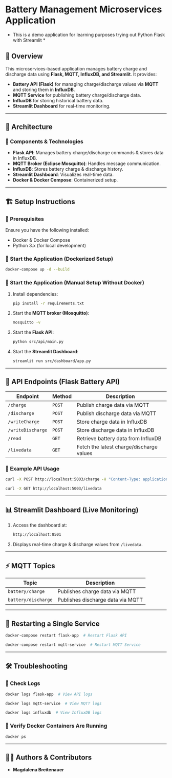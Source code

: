 # Battery Management Microservices Application
* This is a demo application for learning purposes trying out Python Flask with Streamlit *

## 🚀 Overview
This microservices-based application manages battery charge and discharge data using **Flask, MQTT, InfluxDB, and Streamlit**. It provides:
- **Battery API (Flask)** for managing charge/discharge values via **MQTT** and storing them in **InfluxDB**.
- **MQTT Service** for publishing battery charge/discharge data.
- **InfluxDB** for storing historical battery data.
- **Streamlit Dashboard** for real-time monitoring.

---
## 📌 Architecture
### **🔹 Components & Technologies**
- **Flask API**: Manages battery charge/discharge commands & stores data in InfluxDB.
- **MQTT Broker (Eclipse Mosquitto)**: Handles message communication.
- **InfluxDB**: Stores battery charge & discharge history.
- **Streamlit Dashboard**: Visualizes real-time data.
- **Docker & Docker Compose**: Containerized setup.

---
## 🏗️ Setup Instructions

### **🔹 Prerequisites**
Ensure you have the following installed:
- Docker & Docker Compose
- Python 3.x (for local development)

### **🔹 Start the Application (Dockerized Setup)**
```sh
docker-compose up -d --build
```

### **🔹 Start the Application (Manual Setup Without Docker)**
1. Install dependencies:
    ```sh
    pip install -r requirements.txt
    ```
2. Start the **MQTT broker (Mosquitto)**:
    ```sh
    mosquitto -v
    ```
3. Start the **Flask API**:
    ```sh
    python src/api/main.py
    ```
4. Start the **Streamlit Dashboard**:
    ```sh
    streamlit run src/dashboard/app.py
    ```

---
## 📡 API Endpoints (Flask Battery API)
| **Endpoint** | **Method** | **Description** |
|-------------|-----------|----------------|
| `/charge` | `POST` | Publish charge data via MQTT |
| `/discharge` | `POST` | Publish discharge data via MQTT |
| `/writeCharge` | `POST` | Store charge data in InfluxDB |
| `/writeDischarge` | `POST` | Store discharge data in InfluxDB |
| `/read` | `GET` | Retrieve battery data from InfluxDB |
| `/livedata` | `GET` | Fetch the latest charge/discharge values |

### **🔹 Example API Usage**
```sh
curl -X POST http://localhost:5003/charge -H "Content-Type: application/json" -d '{"charge": 10, "unit": "kW"}'
```
```sh
curl -X GET http://localhost:5003/livedata
```

---
## 📊 Streamlit Dashboard (Live Monitoring)
1. Access the dashboard at:
    ```sh
    http://localhost:8501
    ```
2. Displays real-time charge & discharge values from `/livedata`.

---
## ⚡ MQTT Topics
| **Topic** | **Description** |
|-----------|----------------|
| `battery/charge` | Publishes charge data via MQTT |
| `battery/discharge` | Publishes discharge data via MQTT |

---
## 🔄 Restarting a Single Service
```sh
docker-compose restart flask-app  # Restart Flask API
```
```sh
docker-compose restart mqtt-service  # Restart MQTT Service
```

---
## 🛠️ Troubleshooting
### **🔹 Check Logs**
```sh
docker logs flask-app  # View API logs
```
```sh
docker logs mqtt-service  # View MQTT logs
```
```sh
docker logs influxdb  # View InfluxDB logs
```
### **🔹 Verify Docker Containers Are Running**
```sh
docker ps
```

---

## 👨‍💻 Authors & Contributors
- **Magdalena Breitenauer**
